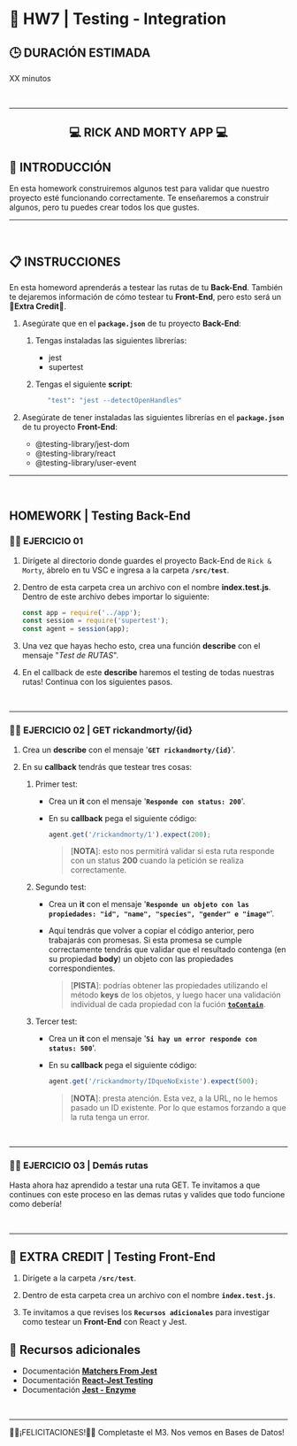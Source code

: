 # **💪 HW7 | Testing - Integration**

## **🕒 DURACIÓN ESTIMADA**

XX minutos

<br />

---

<div align="center">

## **💻 RICK AND MORTY APP 💻**

</div>

## **📝 INTRODUCCIÓN**

En esta homework construiremos algunos test para validar que nuestro proyecto esté funcionando correctamente. Te enseñaremos a construir algunos, pero tu puedes crear todos los que gustes.

---

<br />

## **📋 INSTRUCCIONES**

En esta homeword aprenderás a testear las rutas de tu **Back-End**. También te dejaremos información de cómo testear tu **Front-End**, pero esto será un **💪Extra Credit💪**.

1. Asegúrate que en el **`package.json`** de tu proyecto **Back-End**:

   1. Tengas instaladas las siguientes librerías:

      -  jest
      -  supertest

   2. Tengas el siguiente **script**:

      ```bash
         "test": "jest --detectOpenHandles"
      ```

1. Asegúrate de tener instaladas las siguientes librerías en el **`package.json`** de tu proyecto **Front-End**:
   -  @testing-library/jest-dom
   -  @testing-library/react
   -  @testing-library/user-event

---

<br />

## **HOMEWORK | Testing Back-End**

### **👩‍💻 EJERCICIO 01**

1. Dirígete al directorio donde guardes el proyecto Back-End de `Rick & Morty`, ábrelo en tu VSC e ingresa a la carpeta **`/src/test`**.

2. Dentro de esta carpeta crea un archivo con el nombre **index.test.js**. Dentro de este archivo debes importar lo siguiente:

   ```javascript
   const app = require('../app');
   const session = require('supertest');
   const agent = session(app);
   ```

3. Una vez que hayas hecho esto, crea una función **describe** con el mensaje "_Test de RUTAS_".

4. En el callback de este **describe** haremos el testing de todas nuestras rutas! Continua con los siguientes pasos.

<br />

---

### **👩‍💻 EJERCICIO 02 | GET rickandmorty/{id}**

1. Crea un **describe** con el mensaje '**`GET rickandmorty/{id}`**'.

2. En su **callback** tendrás que testear tres cosas:

   1. Primer test:

      -  Crea un **it** con el mensaje '**`Responde con status: 200`**'.

      -  En su **callback** pega el siguiente código:

         ```javascript
         agent.get('/rickandmorty/1').expect(200);
         ```

         > [**NOTA**]: esto nos permitirá validar si esta ruta responde con un status **200** cuando la petición se realiza correctamente.

   2. Segundo test:

      -  Crea un **it** con el mensaje '**`Responde un objeto con las propiedades: "id", "name", "species", "gender" e "image"`**'.

      -  Aquí tendrás que volver a copiar el código anterior, pero trabajarás con promesas. Si esta promesa se cumple correctamente tendrás que validar que el resultado contenga (en su propiedad **body**) un objeto con las propiedades correspondientes.

         > [**PISTA**]: podrías obtener las propiedades utilizando el método **keys** de los objetos, y luego hacer una validación individual de cada propiedad con la fución [**`toContain`**](https://jestjs.io/docs/using-matchers#arrays-and-iterables).

   3. Tercer test:

      -  Crea un **it** con el mensaje '**`Si hay un error responde con status: 500`**'.

      -  En su **callback** pega el siguiente código:

         ```javascript
         agent.get('/rickandmorty/IDqueNoExiste').expect(500);
         ```

         > [**NOTA**]: presta atención. Esta vez, a la URL, no le hemos pasado un ID existente. Por lo que estamos forzando a que la ruta tenga un error.

<br />

---

### **👩‍💻 EJERCICIO 03 | Demás rutas**

Hasta ahora haz aprendido a testar una ruta GET. Te invitamos a que continues con este proceso en las demas rutas y valides que todo funcione como debería!

<br />

---

## **💪 EXTRA CREDIT | Testing Front-End**

1. Dirígete a la carpeta **`/src/test`**.

2. Dentro de esta carpeta crea un archivo con el nombre **`index.test.js`**.

3. Te invitamos a que revises los **`Recursos adicionales`** para investigar como testear un **Front-End** con React y Jest.

## **🔎 Recursos adicionales**

-  Documentación [**Matchers From Jest**](https://jestjs.io/docs/using-matchers)
-  Documentación [**React-Jest Testing**](https://testing-library.com/docs/react-testing-library/intro/)
-  Documentación [**Jest - Enzyme**](https://enzymejs.github.io/enzyme/docs/guides/jest.html)

</br >

---

🚀🥳¡FELICITACIONES!🚀🥳 Completaste el M3. Nos vemos en Bases de Datos!

